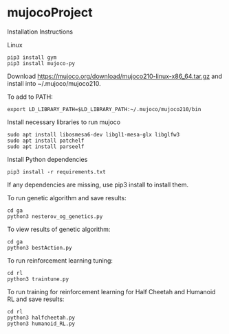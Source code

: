 # mujocoProject

Installation Instructions

Linux

```
pip3 install gym
pip3 install mujoco-py
```

Download https://mujoco.org/download/mujoco210-linux-x86_64.tar.gz
and install into ~/.mujoco/mujoco210.

To add to PATH:
```
export LD_LIBRARY_PATH=$LD_LIBRARY_PATH:~/.mujoco/mujoco210/bin
```

Install necessary libraries to run mujoco
```
sudo apt install libosmesa6-dev libgl1-mesa-glx libglfw3
sudo apt install patchelf
sudo apt install parseelf
```

Install Python dependencies
```
pip3 install -r requirements.txt
```

If any dependencies are missing, use pip3 install to install them.

To run genetic algorithm and save results:
```
cd ga
python3 nesterov_og_genetics.py
```

To view results of genetic algorithm:
```
cd ga
python3 bestAction.py
```

To run reinforcement learning tuning:
```
cd rl
python3 traintune.py
```
To run training for reinforcement learning for Half Cheetah and Humanoid RL and save results:
```
cd rl
python3 halfcheetah.py
python3 humanoid_RL.py
```